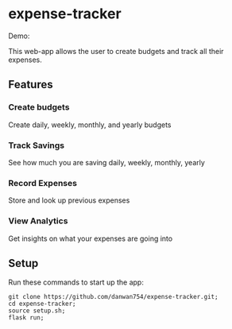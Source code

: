 # expense-tracker

Demo:


This web-app allows the user to create budgets and track all their expenses.


## Features
### Create budgets
Create daily, weekly, monthly, and yearly budgets

### Track Savings
See how much you are saving daily, weekly, monthly, yearly

### Record Expenses
Store and look up previous expenses

### View Analytics
Get insights on what your expenses are going into


## Setup

Run these commands to start up the app:

```
git clone https://github.com/danwan754/expense-tracker.git;
cd expense-tracker;
source setup.sh;
flask run;
```
